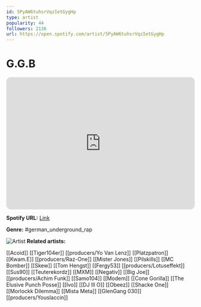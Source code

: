 ```yaml
---
id: 5PyAW6tuhsrVqzIetGygHp
type: artist
popularity: 44
followers: 2136
url: https://open.spotify.com/artist/5PyAW6tuhsrVqzIetGygHp
---
```

# G.G.B

<iframe style="border-radius:12px" src="https://open.spotify.com/embed/artist/5PyAW6tuhsrVqzIetGygHp" width="100%" height="352" frameBorder="0" allowfullscreen="" allow="autoplay; clipboard-write; encrypted-media; fullscreen; picture-in-picture" loading="lazy"></iframe>

**Spotify URL:** [Link](https://open.spotify.com/artist/5PyAW6tuhsrVqzIetGygHp)

**Genre:**  #german_underground_rap

![Artist](https://i.scdn.co/image/ab6761610000e5eb17367d51963ec2b2bd430802)
**Related artists:**

[[Acoid]]
[[Tiger104er]]
[[producers/Yo Van Lenz]]
[[Platzpatron]]
[[Kwam.E]]
[[producers/Raz-One]]
[[Mister Jones]]
[[Pilskills]]
[[MC Bomber]]
[[Skew]]
[[Tom Hengst]]
[[Fergy53]]
[[producers/Lotuseffekt]]
[[Sus90]]
[[Teuterekordz]]
[[MXM]]
[[Negativ]]
[[Big Joe]]
[[producers/Achim Funk]]
[[Samo104]]
[[Modem]]
[[Cone Gorilla]]
[[The Elusive Punch Posse]]
[[Ivo]]
[[DJ Ill O]]
[[Obeez]]
[[Shacke One]]
[[Morlockk Dilemma]]
[[Mista Meta]]
[[GlenGang 030]]
[[producers/Youslaccin]]
